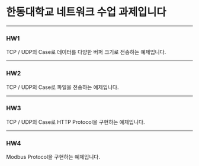 # 한동대학교 네트워크 수업 과제입니다

---
### HW1
TCP / UDP의 Case로 데이터를 다양한 버퍼 크기로 전송하는 예제입니다.

---
### HW2
TCP / UDP의 Case로 파일을 전송하는 예제입니다.

---
### HW3
TCP / UDP의 Case로 HTTP Protocol을 구현하는 예제입니다.

---
### HW4
Modbus Protocol을 구현하는 예제입니다.
